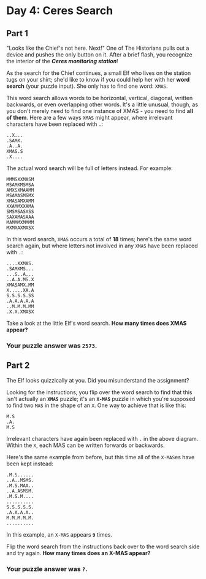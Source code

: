 # Day 4: Ceres Search

## Part 1

"Looks like the Chief's not here. Next!" One of The Historians pulls out a device and pushes the only button on it. After a brief flash, you recognize the interior of the **_Ceres monitoring station_**!

As the search for the Chief continues, a small Elf who lives on the station tugs on your shirt; she'd like to know if you could help her with her **word search** (your puzzle input). She only has to find one word: `XMAS`.

This word search allows words to be horizontal, vertical, diagonal, written backwards, or even overlapping other words. It's a little unusual, though, as you don't merely need to find one instance of XMAS - you need to find **all of them**. Here are a few ways `XMAS` might appear, where irrelevant characters have been replaced with `.`:

```
..X...
.SAMX.
.A..A.
XMAS.S
.X....
```

The actual word search will be full of letters instead. For example:

```
MMMSXXMASM
MSAMXMSMSA
AMXSXMAAMM
MSAMASMSMX
XMASAMXAMM
XXAMMXXAMA
SMSMSASXSS
SAXAMASAAA
MAMMMXMMMM
MXMXAXMASX
```

In this word search, `XMAS` occurs a total of **18** times; here's the same word search again, but where letters not involved in any `XMAS` have been replaced with `.`:

```
....XXMAS.
.SAMXMS...
...S..A...
..A.A.MS.X
XMASAMX.MM
X.....XA.A
S.S.S.S.SS
.A.A.A.A.A
..M.M.M.MM
.X.X.XMASX
```

Take a look at the little Elf's word search. **How many times does XMAS appear?**

### Your puzzle answer was `2573`.

## Part 2

The Elf looks quizzically at you. Did you misunderstand the assignment?

Looking for the instructions, you flip over the word search to find that this isn't actually an **`XMAS`** puzzle; it's an **`X-MAS`** puzzle in which you're supposed to find two `MAS` in the shape of an `X`. One way to achieve that is like this:

```
M.S
.A.
M.S
```

Irrelevant characters have again been replaced with `.` in the above diagram. Within the `X`, each MAS can be written forwards or backwards.

Here's the same example from before, but this time all of the `X-MAS`es have been kept instead:

```
.M.S......
..A..MSMS.
.M.S.MAA..
..A.ASMSM.
.M.S.M....
..........
S.S.S.S.S.
.A.A.A.A..
M.M.M.M.M.
..........
```

In this example, an `X-MAS` appears **`9`** times.

Flip the word search from the instructions back over to the word search side and try again. **How many times does an X-MAS appear?**

### Your puzzle answer was `?`.